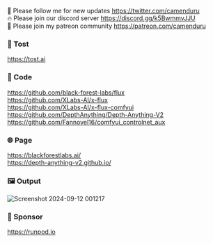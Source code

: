 🐣 Please follow me for new updates https://twitter.com/camenduru <br />
🔥 Please join our discord server https://discord.gg/k5BwmmvJJU <br />
🥳 Please join my patreon community https://patreon.com/camenduru <br />

###  🥪 Tost
https://tost.ai

### 🧬 Code
https://github.com/black-forest-labs/flux <br />
https://github.com/XLabs-AI/x-flux <br />
https://github.com/XLabs-AI/x-flux-comfyui <br />
https://github.com/DepthAnything/Depth-Anything-V2 <br />
https://github.com/Fannovel16/comfyui_controlnet_aux <br />

### 🌐 Page
https://blackforestlabs.ai/ <br />
https://depth-anything-v2.github.io/ <br />

### 🖼 Output
![Screenshot 2024-09-12 001217](https://github.com/user-attachments/assets/da665b29-ce41-4e93-8e85-38fd7c0af4f2)

### 🏢 Sponsor
https://runpod.io
